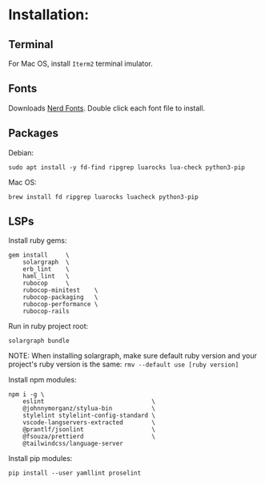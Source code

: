 # Installation:

## Terminal
For Mac OS, install `Iterm2` terminal imulator.

## Fonts
Downloads [Nerd Fonts](https://github.com/ryanoasis/nerd-fonts/releases). Double click each font file to install.

## Packages

Debian:
```
sudo apt install -y fd-find ripgrep luarocks lua-check python3-pip
```

Mac OS:
```
brew install fd ripgrep luarocks luacheck python3-pip
```

## LSPs

Install ruby gems:
```
gem install     \
    solargraph  \
    erb_lint    \
    haml_lint   \
    rubocop     \
    rubocop-minitest    \
    rubocop-packaging   \
    rubocop-performance \
    rubocop-rails
```
Run in ruby project root:
```
solargraph bundle
```
NOTE: When installing solargraph, make sure default ruby version and your project's ruby version is the same: `rmv --default use [ruby version]`

Install npm modules:
```
npm i -g \
    eslint                              \
    @johnnymorganz/stylua-bin           \
    stylelint stylelint-config-standard \
    vscode-langservers-extracted        \
    @prantlf/jsonlint                   \
    @fsouza/prettierd                   \
    @tailwindcss/language-server
```

Install pip modules:
```
pip install --user yamllint proselint
```
